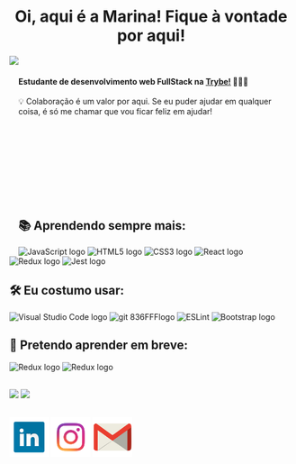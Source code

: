 <div align='center'> <h1> Oi, aqui é a Marina! Fique à vontade por aqui!</h1></div>

<img src='https://media.giphy.com/media/Vh2Ap0KMAEoMhmBzdK/giphy.gif' align='left' height='350px'>
<br />

#### Estudante de desenvolvimento web FullStack na [Trybe!](https://www.betrybe.com/) 🧑🏼‍💻

  💡  Colaboração é um valor por aqui. Se eu puder ajudar em qualquer coisa, é só me chamar que vou ficar feliz em ajudar!

<br />
<br />
<br />
<br />
<br />
<br />
<br />
<br />


 ## 📚 Aprendendo sempre mais:

<img src="https://img.shields.io/badge/JavaScript-282C34?logo=javascript&logoColor=F7DF1E" alt="JavaScript logo" title="JavaScript" height="25" /> <img src="https://img.shields.io/badge/HTML5-282C34?logo=html5&logoColor=E34F26" alt="HTML5 logo" title="HTML5" height="25" />
<img src="https://img.shields.io/badge/CSS3-282C34?logo=css3&logoColor=1572B6" alt="CSS3 logo" title="CSS3" height="25" />
<img src="https://img.shields.io/badge/React-282C34?logo=react&logoColor=61DAFB" alt="React logo" title="React.js / React Native" height="25" />
<img src="https://img.shields.io/badge/Redux-282C34?logo=redux&logoColor=764ABC" alt="Redux logo" title="Redux" height="25" />
<img src="https://img.shields.io/badge/Jest-282C34?logo=jest&logoColor=cc0000" alt="Jest logo" title="Jest" height="25" />

  
## 🛠️ Eu costumo usar:
<img src="https://img.shields.io/badge/VS%20Code-282C34?logo=visual-studio-code&logoColor=007ACC" alt="Visual Studio Code logo" title="Visual Studio Code" height="25" /> <img src="https://img.shields.io/badge/git-282C34?logo=git&logoColor=F05032" alt="git 836FFFlogo" title="git" height="25" /> 
<img src="https://img.shields.io/badge/ESLint-282C34?logo=eslint&logoColor=191970" alt191970="ESLint logo" title="ESLint" height="25" />
<img src="https://img.shields.io/badge/Bootstrap-282C34?logo=bootstrap&logoColor=836FFF" alt="Bootstrap logo" title="ESLint" height="25" />

## 📖 Pretendo aprender em breve:
<img src="https://img.shields.io/badge/MySQL-282C34?logo=MySQL&logoColor=ffa500" alt="Redux logo" title="MySQL" height="25" /> <img src="https://img.shields.io/badge/PHP-282C34?logo=PHP&logoColor=836FFF" alt="Redux logo" title="MySQL" height="25" />

<br />

<img src='https://github-readme-stats.vercel.app/api?username=MarinaAlane&theme=dracula&show_icons=true'>
<img src='https://github-readme-stats.vercel.app/api/top-langs/?username=MarinaAlane&layout=compact'>
<br />
<br />

[![LinkedIn](linkedin1.png)](https://www.linkedin.com/in/marina-alane/)
[![Instagram](instagram.png)](https://www.instagram.com/alanemarina/)
[![Mail](mail.png)](mailto:marinaalane17@gmail.com)


